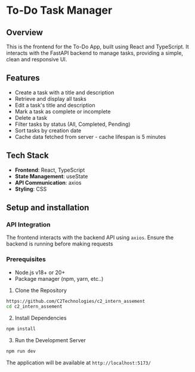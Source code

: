 # To-Do Task Manager

## Overview 

This is the frontend for the To-Do App, built using React and TypeScript. It interacts with the FastAPI backend to manage tasks, providing a simple, clean and responsive UI.

## Features

- Create a task with a title and description
- Retrieve and display all tasks
- Edit a task's title and description
- Mark a task as complete or incomplete
- Delete a task
- Filter tasks by status (All, Completed, Pending)
- Sort tasks by creation date
- Cache data fetched from server - cache lifespan is 5 minutes

## Tech Stack
- **Frontend**: React, TypeScript
- **State Management**: useState
- **API Communication**: axios
- **Styling**: CSS

## Setup and installation

### API Integration

The frontend interacts with the backend API using `axios`. Ensure the backend is running before making requests

### Prerequisites

- Node.js v18+ or 20+
- Package manager (npm, yarn, etc..)

1. Clone the Repository
```bash
https://github.com/C2Technologies/c2_intern_assement
cd c2_intern_assement
```

2. Install Dependencies
```bash
npm install
```

3. Run the Development Server
```bash
npm run dev
```

The application will be available at `http://localhost:5173/`
